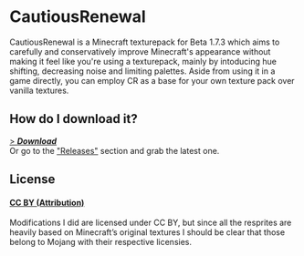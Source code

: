 # CautiousRenewal
CautiousRenewal is a Minecraft texturepack for Beta 1.7.3 which aims to carefully and conservatively improve Minecraft's appearance without making it feel like you're using a texturepack, mainly by intoducing hue shifting, decreasing noise and limiting palettes. Aside from using it in a game directly, you can employ CR as a base for your own texture pack over vanilla textures. 

## How do I download it?
[> _**Download**_](https://github.com/temhotaokeaha/cautious_renewal/files/9794602/cautious_renewal.zip)<br>
Or go to the ["Releases"](https://github.com/temhotaokeaha/cautious_renewal/releases) section and grab the latest one. 
## License
#### [**CC BY (Attribution)**](https://creativecommons.org/licenses/by/4.0/)
Modifications I did are licensed under CC BY, but since all the resprites are heavily based on Minecraft’s original textures I should be clear that those belong to Mojang with their respective licensies.

